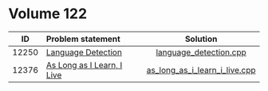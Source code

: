 # Volume 122

|  ID   |                                                               Problem statement                                                                |                             Solution                             |
|:-----:|:-----------------------------------------------------------------------------------------------------------------------------------------------|:----------------------------------------------------------------:|
| 12250 | [Language Detection](http://uva.onlinejudge.org/index.php?option=com_onlinejudge&Itemid=8&category=244&page=show_problem&problem=3402)         | [language_detection.cpp](./language_detection.cpp)               |
| 12376 | [As Long as I Learn, I Live](http://uva.onlinejudge.org/index.php?option=com_onlinejudge&Itemid=8&category=278&page=show_problem&problem=3798) | [as_long_as_i_learn_i_live.cpp](./as_long_as_i_learn_i_live.cpp) |
